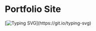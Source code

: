 # Portfolio Site

[![Typing SVG](https://readme-typing-svg.demolab.com/?lines=This+is+my+portfolio+repo!;)](https://git.io/typing-svg)
